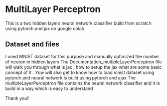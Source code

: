 # MultiLayer Perceptron
This is a two hidden layers neural network classifier build from scratch using pytorch and jax on google colab.
## Dataset and files
I used MNIST dataset for this purpose and manually optimized the number of neuron in hidden layers
The Documentation_multipleLayerPerceptron file will walk you through what is jax , how to setup the jax what are some basic concept of it . Yow will also get to know how to load mnist dataset using pytorch and neural network is build using pytorch and ajax
The multipleLayerPerceptron file contains the neural network classifier and it is build in a way which is easy to understand

Thank you!!
